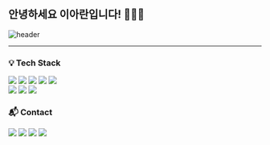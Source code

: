 
## 안녕하세요 이아란입니다! 👋👋👋

![header](https://capsule-render.vercel.app/api?type=waving&height=250&color=auto&section=header&text=Aran%20Lee&fontSize=70)


---

<!--
**araaaaan/araaaaan** is a ✨ _special_ ✨ repository because its `README.md` (this file) appears on your GitHub profile.

![header](https://capsule-render.vercel.app/api?type=waving&height=300&section=header&text=Aran%20Lee&fontSize=80&animation=blinking)
Here are some ideas to get you started:


- 🔭 I’m currently working on ...
- 🌱 I’m currently learning ...
- 👯 I’m looking to collaborate on ...
- 🤔 I’m looking for help with ...
- 💬 Ask me about ...
- 📫 How to reach me: ...
- 😄 Pronouns: ...
- ⚡ Fun fact: ...
-->

### 💡 Tech Stack </br>
<img src="https://img.shields.io/badge/Python-3776AB?style=flat-square&logo=Python&logoColor=white"/></a>
<img src="https://img.shields.io/badge/Django-092E20?style=flat-square&logo=Django&logoColor=white"/>
<img src="https://img.shields.io/badge/MySQL-4479A1?style=flat-square&logo=MySQL&logoColor=white"/>
<img src="https://img.shields.io/badge/AWS-232F3E?style=flat-square&logo=AmazonAWS&logoColor=white"/>
<img src="https://img.shields.io/badge/Docker-2496ED?style=flat-square&logo=Docker&logoColor=white"/></br>
<img src="https://img.shields.io/badge/JavaScript-F7DF1E?style=flat-square&logo=JavaScript&logoColor=black"/>
<img src="https://img.shields.io/badge/HTML5-E34F26?style=flat-square&logo=HTML5&logoColor=white"/>
<img src="https://img.shields.io/badge/CSS3-1572B6?style=flat-square&logo=CSS3&logoColor=white"/></br>
### 📬 Contact </br>
<a href="mailto:laran89@gmail.com" target="_blank"><img src="https://img.shields.io/badge/gmail-EA4335?style=flat-square&logo=gmail&logoColor=white"/></a>
<a href="https://velog.io/@araaaaan" target="_blank"><img src="https://img.shields.io/badge/Velog-20c997?style=flat&logo=Vimeo&logoColor=white"/></a>
<a href="https://instagram.com/araaaaan" target="_blank"><img src="https://img.shields.io/badge/instagram-E4405F?style=flat&logo=instagram&logoColor=white"/></a>
<a href="https://github.com/araaaaan" target="_blank"><img src="https://img.shields.io/badge/github-181717?style=flat&logo=github&logoColor=white"/></a>


